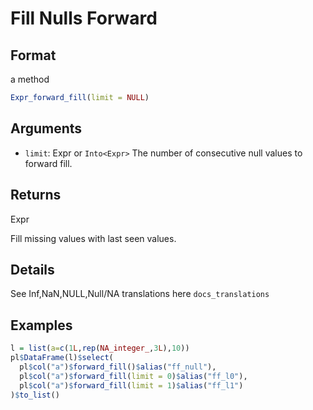 # Fill Nulls Forward

## Format

a method

```r
Expr_forward_fill(limit = NULL)
```

## Arguments

- `limit`: Expr or `Into<Expr>` The number of consecutive null values to forward fill.

## Returns

Expr

Fill missing values with last seen values.

## Details

See Inf,NaN,NULL,Null/NA translations here `docs_translations`

## Examples

```r
l = list(a=c(1L,rep(NA_integer_,3L),10))
pl$DataFrame(l)$select(
  pl$col("a")$forward_fill()$alias("ff_null"),
  pl$col("a")$forward_fill(limit = 0)$alias("ff_l0"),
  pl$col("a")$forward_fill(limit = 1)$alias("ff_l1")
)$to_list()
```